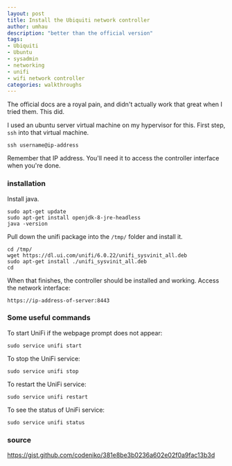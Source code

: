 ```yaml
---
layout: post
title: Install the Ubiquiti network controller
author: umhau
description: "better than the official version"
tags: 
- Ubiquiti
- Ubuntu
- sysadmin
- networking
- unifi
- wifi network controller
categories: walkthroughs
---
```


The official docs are a royal pain, and didn't actually work that great when I tried them. This did. 

I used an ubuntu server virtual machine on my hypervisor for this. First step, `ssh` into that virtual machine. 

```
ssh username@ip-address
```

Remember that IP address. You'll need it to access the controller interface when you're done.

### installation

Install java.

```
sudo apt-get update
sudo apt-get install openjdk-8-jre-headless
java -version
```

Pull down the unifi package into the `/tmp/` folder and install it.
```
cd /tmp/
wget https://dl.ui.com/unifi/6.0.22/unifi_sysvinit_all.deb
sudo apt-get install ./unifi_sysvinit_all.deb
cd
```

When that finishes, the controller should be installed and working.  Access the network interface: 

```
https://ip-address-of-server:8443
```

### Some useful commands

To start UniFi if the webpage prompt does not appear:
```
sudo service unifi start
```
To stop the UniFi service:
```
sudo service unifi stop
```
To restart the UniFi service:
```
sudo service unifi restart
```
To see the status of UniFi service:
```
sudo service unifi status
```

### source

https://gist.github.com/codeniko/381e8be3b0236a602e02f0a9fac13b3d
